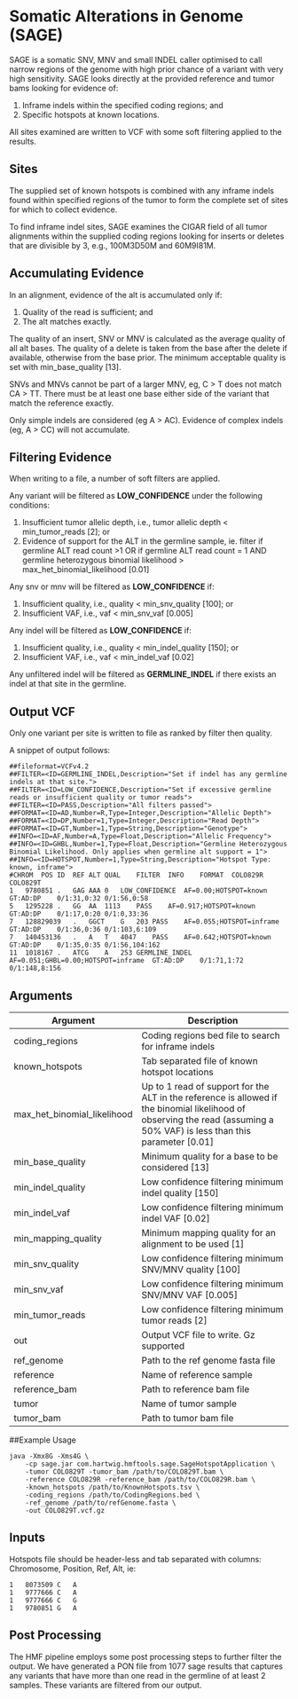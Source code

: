 
# Somatic Alterations in Genome (SAGE)
SAGE is a somatic SNV, MNV and small INDEL caller optimised to call narrow regions of the genome with high prior chance of a variant with very high sensitivity. SAGE looks directly at the provided reference and tumor bams looking for evidence of:
1. Inframe indels within the specified coding regions; and
2. Specific hotspots at known locations.

All sites examined are written to VCF with some soft filtering applied to the results.  

## Sites
The supplied set of known hotspots is combined with any inframe indels found within specified regions of the tumor to form the complete set of sites for which to collect evidence. 

To find inframe indel sites, SAGE examines the CIGAR field of all tumor alignments within the supplied coding regions looking for inserts or deletes that are divisible by 3, e.g., 100M3D50M and 60M9I81M.

## Accumulating Evidence
In an alignment, evidence of the alt is accumulated only if:
1. Quality of the read is sufficient; and
2. The alt matches exactly. 

The quality of an insert, SNV or MNV is calculated as the average quality of all alt bases. The quality of a delete is taken from the base after the delete if available, otherwise from the base prior. The minimum acceptable quality is set with min_base_quality [13].

SNVs and MNVs cannot be part of a larger MNV, eg, C > T does not match CA > TT. There must be at least one base either side of the variant that match the reference exactly. 

Only simple indels are considered (eg A > AC). Evidence of complex indels (eg, A > CC) will not accumulate. 

## Filtering Evidence
When writing to a file, a number of soft filters are applied. 

Any variant will be filtered as **LOW_CONFIDENCE** under the following conditions:
1. Insufficient tumor allelic depth, i.e., tumor allelic depth < min_tumor_reads [2]; or
2. Evidence of support for the ALT in the germline sample, ie. filter if germline ALT read count >1 OR if germline ALT read count = 1 AND germline heterozygous binomial likelihood > max_het_binomial_likelihood [0.01]

Any snv or mnv will be filtered as **LOW_CONFIDENCE** if:
1. Insufficient quality, i.e., quality < min_snv_quality [100]; or
2. Insufficient VAF, i.e., vaf < min_snv_vaf [0.005]

Any indel will be filtered as **LOW_CONFIDENCE** if:
1. Insufficient quality, i.e., quality < min_indel_quality [150]; or
2. Insufficient VAF, i.e., vaf < min_indel_vaf [0.02]

Any unfiltered indel will be filtered as **GERMLINE_INDEL** if there exists an indel at that site in the germline. 

## Output VCF
Only one variant per site is written to file as ranked by filter then quality.

A snippet of output follows:

```
##fileformat=VCFv4.2
##FILTER=<ID=GERMLINE_INDEL,Description="Set if indel has any germline indels at that site.">
##FILTER=<ID=LOW_CONFIDENCE,Description="Set if excessive germline reads or insufficient quality or tumor reads">
##FILTER=<ID=PASS,Description="All filters passed">
##FORMAT=<ID=AD,Number=R,Type=Integer,Description="Allelic Depth">
##FORMAT=<ID=DP,Number=1,Type=Integer,Description="Read Depth">
##FORMAT=<ID=GT,Number=1,Type=String,Description="Genotype">
##INFO=<ID=AF,Number=A,Type=Float,Description="Allelic Frequency">
##INFO=<ID=GHBL,Number=1,Type=Float,Description="Germline Heterozygous Binomial Likelihood. Only applies when germline alt support = 1">
##INFO=<ID=HOTSPOT,Number=1,Type=String,Description="Hotspot Type: known, inframe">
#CHROM	POS	ID	REF	ALT	QUAL	FILTER	INFO	FORMAT	COLO829R	COLO829T
1	9780851	.	GAG	AAA	0	LOW_CONFIDENCE	AF=0.00;HOTSPOT=known	GT:AD:DP	0/1:31,0:32	0/1:56,0:58
5	1295228	.	GG	AA	1113	PASS	AF=0.917;HOTSPOT=known	GT:AD:DP	0/1:17,0:20	0/1:0,33:36
7	128829039	.	GGCT	G	203	PASS	AF=0.055;HOTSPOT=inframe	GT:AD:DP	0/1:36,0:36	0/1:103,6:109
7	140453136	.	A	T	4047	PASS	AF=0.642;HOTSPOT=known	GT:AD:DP	0/1:35,0:35	0/1:56,104:162
11	1018167	.	ATCG	A	253	GERMLINE_INDEL	AF=0.051;GHBL=0.00;HOTSPOT=inframe	GT:AD:DP	0/1:71,1:72	0/1:148,8:156
```

## Arguments

Argument | Description 
---|---
coding_regions | Coding regions bed file to search for inframe indels
known_hotspots | Tab separated file of known hotspot locations
max_het_binomial_likelihood | Up to 1 read of support for the ALT in the reference is allowed if the binomial likelihood of observing the read (assuming a 50% VAF) is less than this parameter [0.01]
min_base_quality | Minimum quality for a base to be considered [13]
min_indel_quality | Low confidence filtering minimum indel quality [150]
min_indel_vaf | Low confidence filtering minimum indel VAF [0.02]
min_mapping_quality |  Minimum mapping quality for an alignment to be used [1]
min_snv_quality | Low confidence filtering minimum SNV/MNV quality [100]
min_snv_vaf | Low confidence filtering minimum SNV/MNV VAF [0.005]
min_tumor_reads | Low confidence filtering minimum tumor reads [2]
out | Output VCF file to write. Gz  supported
ref_genome | Path to the ref genome fasta file
reference | Name of reference sample
reference_bam | Path to reference bam file
tumor | Name of tumor sample
tumor_bam | Path to tumor bam file

##Example Usage
```
java -Xmx8G -Xms4G \
    -cp sage.jar com.hartwig.hmftools.sage.SageHotspotApplication \
    -tumor COLO829T -tumor_bam /path/to/COLO829T.bam \
    -reference COLO829R -reference_bam /path/to/COLO829R.bam \
    -known_hotspots /path/to/KnownHotspots.tsv \
    -coding_regions /path/to/CodingRegions.bed \
    -ref_genome /path/to/refGenome.fasta \
    -out COLO829T.vcf.gz
```

## Inputs

Hotspots file should be header-less and tab separated with columns: Chromosome, Position, Ref, Alt, ie:
``` 
1	8073509	C	A
1	9777666	C	A
1	9777666	C	G
1	9780851	G	A
``` 

## Post Processing
The HMF pipeline employs some post processing steps to further filter the output. We have generated a PON file from 1077 sage results that captures any variants that have more than one read in the germline of at least 2 samples. These variants are filtered from our output.

 